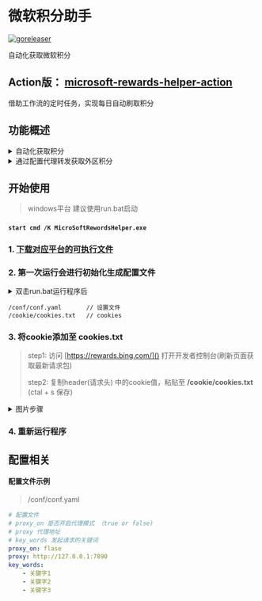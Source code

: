 # 微软积分助手

[![goreleaser](https://github.com/Clov614/Microsoft_Rewards_Helper/actions/workflows/release.yml/badge.svg)](https://github.com/Clov614/Microsoft_Rewards_Helper/actions/workflows/release.yml)

自动化获取微软积分

## Action版： [microsoft-rewards-helper-action](https://github.com/Clov614/microsoft-rewards-helper-action)

借助工作流的定时任务，实现每日自动刷取积分

## 功能概述

<details>
<summary>自动化获取积分</summary>
    <img src="source/img/img3.png">
    <img src="source/img/img1.png">
    <img src="source/img/img2.png">
    <img src="source/img/img4.png">
</details>

<details>
<summary>通过配置代理转发获取外区积分</summary>
    <img src="source/img/img5.png">
    <img src="source/img/img6.png">
</details>

## 开始使用
> windows平台 建议使用run.bat启动

#### `start cmd /K MicroSoftRewordsHelper.exe`

### 1. [下载对应平台的可执行文件](https://github.com/Clov614/Microsoft_Rewards_Helper/releases/)

### 2. 第一次运行会进行初始化生成配置文件

<details>
<summary>双击run.bat运行程序后</summary>
    <img src="source/img/img7.png">
</details>

```
/conf/conf.yaml       // 设置文件
/cookie/cookies.txt   // cookies
```

### 3. 将cookie添加至 cookies.txt

> step1: 访问 [https://rewards.bing.com/]() 打开开发者控制台(刷新页面获取最新请求包)
> 
> step2: 复制header(请求头) 中的cookie值，粘贴至 **/cookie/cookies.txt** (ctal + s 保存)
>

<details>
<summary>图片步骤</summary>
    <img src="source/img/start_step/1.png">
    <img src="source/img/start_step/2.png">
    <img src="source/img/start_step/3.png">
</details>

### 4. 重新运行程序

## 配置相关

#### 配置文件示例

> /conf/conf.yaml

```yaml
# 配置文件
# proxy_on 是否开启代理模式 （true or false)
# proxy 代理地址 
# key_words 发起请求的关键词
proxy_on: flase
proxy: http://127.0.0.1:7890
key_words:
    - 关键字1
    - 关键字2
    - 关键字3
```